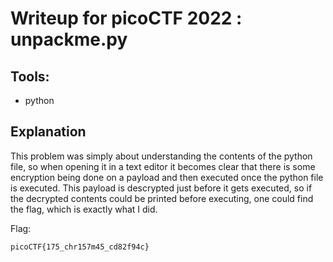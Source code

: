 # Writeup for picoCTF 2022 : unpackme.py

## Tools:
- python

## Explanation
This problem was simply about understanding the contents of the python file, so when opening it in a text editor it becomes clear that there is some encryption being done on a payload and then executed once the python file is executed. This payload is descrypted just before it gets executed, so if the decrypted contents could be printed before executing, one could find the flag, which is exactly what I did.

Flag:
```
picoCTF{175_chr157m45_cd82f94c}
```
